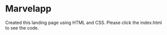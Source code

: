 # Marvelapp
Created this landing page using HTML and CSS.
Please click the index.html to see the code.
